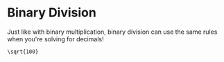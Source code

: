 # Binary Division

Just like with binary multiplication, binary division can use the same rules when you're solving for decimals!

```
\sqrt{100}
```
